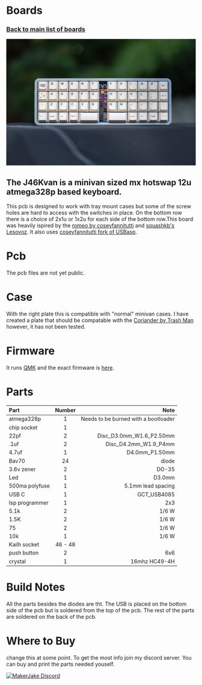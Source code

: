 # Boards
### [Back to main list of boards](https://github.com/MakerJake01/MakerJakes-keyboards) 
![keyboard](J46KvanPic.jpg)
## The J46Kvan is a minivan sized mx hotswap 12u atmega328p based keyboard.

This pcb is designed to work with tray mount cases but some of the screw holes are hard to access with the switches in place. On the bottom row there is a choice of 2x1u or 1x2u for each side of the bottom row.This board was heavily ispired by the [romeo by coseyfannitutti](https://github.com/coseyfannitutti/romeo) and [squashkb's Lesovoz](https://trashman.wiki/community/pcbs/lesovoz). It also uses [coseyfannitutti fork of USBasp](https://github.com/coseyfannitutti/USBaspLoader/tree/atmega328p).

# Pcb
The pcb files are not yet public.

# Case
With the right plate this is compatible with "normal" minivan cases. I have created a plate that should be compatable with the [Coriander by Trash Man](https://trashman.wiki/cases/coriander) however, it has not been tested.

# Firmware 
It runs [QMK](https://qmk.fm) and the exact firmware is [here](). 

# Parts
| Part        | Number      | Note |
| :---        |    :----:   |          ---: |
| atmega328p  | 1           | Needs to be burned with a bootloader |
| chip socket | 1 | |
| 22pf | 2 | Disc_D3.0mm_W1.6_P2.50mm |
| .1uf | 2 | Disc_D4.2mm_W1.9_P4mm |
| 4.7uf | 1 | D4.0mm_P1.50mm |
| Bav70 | 24 | diode | 
| 3.6v zener | 2 | DO-35 |
| Led | 1 | D3.0mm |
| 500ma polyfuse | 1 | 5.1mm lead spacing |
| USB C | 1 | GCT_USB4085 | 
| Isp programmer | 1 | 2x3 |
| 5.1k | 2 | 1/6 W |
| 1.5K | 2 | 1/6 W |
| 75 | 2 | 1/6 W |
| 10k | 1 | 1/6 W |
| Kailh socket | 46 - 48 | |
| push button | 2 | 6x6 |
| crystal | 1 | 16mhz HC49-4H |

# Build Notes
All the parts besides the diodes are tht. The USB is placed on the bottom side of the pcb but is soldered from the top of the pcb. The rest of the parts are soldered on the back of the pcb.

# Where to Buy 
change this at some point. To get the most info join my discord server. You can buy and print the parts needed youself. 

[![MakerJake Discord](https://img.shields.io/badge/Discord-5865F2?style=for-the-badge&logo=discord&logoColor=white)](https://discord.gg/ktUDJ3w) 